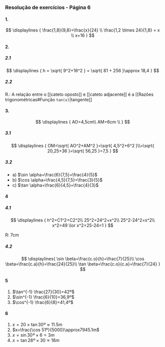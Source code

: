### Resolução de exercícios - Página 6

#### 1.

$$
\displaylines {
\frac{1,8}{9,8}=\frac{x}{24} \\
\frac{1,2 \times 24}{1,8} = x \\
x=16
}
$$
#### 2.
##### 2.1

$$
\displaylines {
h = \sqrt{ 9^2+16^2 } = \sqrt{ 81 + 256 }\approx 18,4
}
$$
##### 2.2

R.: A relação entre o [[cateto oposto]] e [[cateto adjacente]] é a [[Razões trigonométricas#Função `tan(x)`|tangente]]

#### 3.

$$
\displaylines {
AO=4,5cm\\
AM=6cm \\
}
$$
##### 3.1
$$
\displaylines {
OM=\sqrt{ AO^2+AM^2 }=\sqrt{ 4,5^2+6^2 }\\=\sqrt{ 20,25+36 }=\sqrt{ 56,25 }=7,5
}
$$
##### 3.2
- a) $\sin \alpha=\frac{6}{7,5}=\frac{4}{5}$
- b) $\cos \alpha=\frac{4,5}{7,5}=\frac{3}{5}$
- c) $\tan \alpha=\frac{6}{4,5}=\frac{4}{3}$
#### 4
##### 4.1

$$
\displaylines {
h^2=C1^2+C2^2\\
25^2=24^2+x^2\\
25^2-24^2=x^2\\
x^2=49 \lor x^2=25-24=1
}
$$

R: 7cm

##### 4.2

$$
\displaylines{
\sin \beta=\frac{c.o}{h}=\frac{7}{25}\\
\cos \beta=\frac{c.a}{h}=\frac{24}{25}\\
\tan \beta=\frac{c.o}{c.a}=\frac{7}{24}
}
$$
#### 5
1. $\tan^{-1} \frac{27}{30}=42º$
2. $\sin^{-1} \frac{6}{10}=36,9º$
3. $\cos^{-1} \frac{6}{8}=41,4º$
#### 6
1. $x=20\times\tan 30º\approx11.5m$
2. $x=\frac{\cos 51º}{5000}\approx7945.1m$
3. $x=\sin 30º\times6=3m$
4. $x=\tan 28º\times30\approx 16m$

